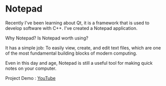 # Notepad

Recently I've been learning about Qt, it is a framework that is used to develop software with C++. I've created a Notepad application.



Why Notepad? Is Notepad worth using?



It has a simple job: To easily view, create, and edit text files, which are one of the most fundamental building blocks of modern computing. 


Even in this day and age, Notepad is still a useful tool for making quick notes on your computer.

Project Demo : [YouTube](https://youtu.be/T5KMF6qWELY)
